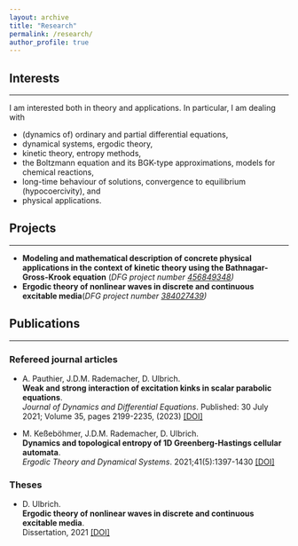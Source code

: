 ```yaml
---
layout: archive
title: "Research"
permalink: /research/
author_profile: true
---
```




           
## Interests
---
I am interested both in theory and applications. In particular, I am dealing with
<ul>
<li>(dynamics of) ordinary and partial differential equations,</li>
<li>dynamical systems, ergodic theory,</li>
<li>kinetic theory, entropy methods,</li>
<li>the Boltzmann equation and its BGK-type approximations, models for chemical reactions,</li>
<li>long-time behaviour of solutions, convergence to equilibrium (hypocoercivity), and</li>
<li>physical applications.</li>
</ul>

## Projects
---
- **Modeling and mathematical description of concrete physical applications in the context of kinetic theory using the Bathnagar-Gross-Krook equation** (*DFG project number [456849348](https://gepris.dfg.de/gepris/projekt/456849348?language=en))*
- **Ergodic theory of nonlinear waves in discrete and continuous excitable media**(*DFG project number [384027439](https://gepris.dfg.de/gepris/projekt/384027439?language=en&selectedSubTab=2))* 

## Publications
---
### Refereed journal articles

- A. Pauthier, J.D.M. Rademacher, D. Ulbrich.<br>
**Weak and strong interaction of excitation kinks in scalar parabolic equations**.<br>
*Journal of Dynamics and Differential Equations*. Published: 30 July 2021; Volume 35, pages 2199-2235, (2023) [[DOI]](https://doi.org/10.1007/s10884-021-10040-2)

 - M. Keßeböhmer, J.D.M. Rademacher, D. Ulbrich.<br>
**Dynamics and topological entropy of 1D Greenberg-Hastings cellular automata**.<br>
*Ergodic Theory and Dynamical Systems*. 2021;41(5):1397-1430 [[DOI]](https://doi.org/10.1017/etds.2020.18)

### Theses

 - D. Ulbrich.<br>
**Ergodic theory of nonlinear waves in discrete and continuous excitable media**.<br>
Dissertation, 2021 [[DOI]](https://media.suub.uni-bremen.de/handle/elib/5257) 



